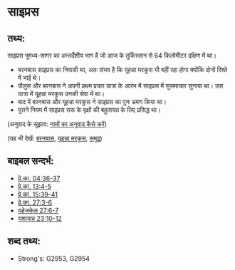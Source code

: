 # साइप्रस #

## तथ्य: ##

साइप्रस भूमध्य-सागर का अन्तर्देशीय भाग है जो आज के तुर्किस्तान से 64 किलोमीटर दक्षिण में था।

* बरनबास साइप्रस का निवासी था, अतः संभव है कि यूहन्ना मरकुस भी वहीं रहा होगा क्योंकि दोनों रिश्ते में भाई थे।
* पौलुस और बरनबास ने अपनी प्रथम प्रचार यात्रा के आरंभ में साइप्रस में सुसमाचार सुनाया था। उस यात्रा में यूहन्ना मरकुस उनकी सेवा में था।
* बाद में बरनबास और यूहन्ना मरकुस ने साइप्रस का पुनः भ्रमण किया था।
* पुराने नियम में साइप्रस सरू के वृक्षों की बहुतायत के लिए प्रसिद्ध था।

(अनुवाद के सुझाव: [नामों का अनुवाद कैसे करें](rc://en/ta/man/translate/translate-names))

(यह भी देखें: [बरनबास](../names/barnabas.md), [यूहन्ना मरकुस](../names/johnmark.md), [समुद्र](../names/mediterranean.md))

## बाइबल सन्दर्भ: ##

* [प्रे.का. 04:36-37](rc://en/tn/help/act/04/36)
* [प्रे.का. 13:4-5](rc://en/tn/help/act/13/04)
* [प्रे.का. 15:39-41](rc://en/tn/help/act/15/39)
* [प्रे.का. 27:3-6](rc://en/tn/help/act/27/03)
* [यहेजकेल 27:6-7](rc://en/tn/help/ezk/27/06)
* [यशायाह 23:10-12](rc://en/tn/help/isa/23/10)

## शब्द तथ्य: ##

* Strong's: G2953, G2954
